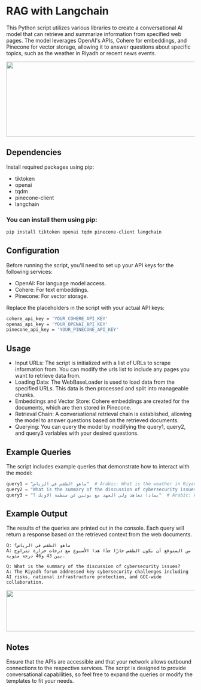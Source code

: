 # RAG with Langchain
This Python script utilizes various libraries to create a conversational AI model that can retrieve and summarize information from specified web pages. The model leverages OpenAI's APIs, Cohere for embeddings, and Pinecone for vector storage, allowing it to answer questions about specific topics, such as the weather in Riyadh or recent news events.

<p align="center">
  <img width="600" height="200" src=https://github.com/user-attachments/assets/8f28fa9b-fa55-421a-9f40-942454f6b8ab>
</p>

## Dependencies
Install required packages using pip:

* tiktoken
* openai
* tqdm
* pinecone-client
* langchain

### You can install them using pip:

```bash
pip install tiktoken openai tqdm pinecone-client langchain
```
## Configuration
Before running the script, you'll need to set up your API keys for the following services:

* OpenAI: For language model access.
* Cohere: For text embeddings.
* Pinecone: For vector storage.

Replace the placeholders in the script with your actual API keys:

```bash
cohere_api_key = 'YOUR_COHERE_API_KEY'
openai_api_key = 'YOUR_OPENAI_API_KEY'
pinecone_api_key = 'YOUR_PINECONE_API_KEY'
```
## Usage
* Input URLs: The script is initialized with a list of URLs to scrape information from. You can modify the urls list to include any pages you want to retrieve data from.
* Loading Data: The WebBaseLoader is used to load data from the specified URLs. This data is then processed and split into manageable chunks.
* Embeddings and Vector Store: Cohere embeddings are created for the documents, which are then stored in Pinecone.
* Retrieval Chain: A conversational retrieval chain is established, allowing the model to answer questions based on the retrieved documents.
* Querying: You can query the model by modifying the query1, query2, and query3 variables with your desired questions.

## Example Queries
The script includes example queries that demonstrate how to interact with the model:
```python
query1 = "ماهو الطقس في الرياض"  # Arabic: What is the weather in Riyadh?
query2 = "What is the summary of the discussion of cybersecurity issues at the Riyadh forum?"
query3 = "بماذا تعاهد ولي العهد مع بوتين عن منظمة الاوبك ؟"  # Arabic: What did the Crown Prince promise Putin regarding OPEC?
```
## Example Output
The results of the queries are printed out in the console. Each query will return a response based on the retrieved context from the web documents.
```
Q: ماهو الطقس في الرياض؟
A: من المتوقع أن يكون الطقس حارًا جدًا هذا الأسبوع مع درجات حرارة تتراوح بين 43 و46 درجة مئوية.

Q: What is the summary of the discussion of cybersecurity issues?
A: The Riyadh forum addressed key cybersecurity challenges including AI risks, national infrastructure protection, and GCC-wide collaboration.
```

<p align="center">
  <img width="1000" height="110" src=https://github.com/user-attachments/assets/381994ef-3dc3-4cb9-be79-2f3e503d8b12>
</p>

## Notes
Ensure that the APIs are accessible and that your network allows outbound connections to the respective services.
The script is designed to provide conversational capabilities, so feel free to expand the queries or modify the templates to fit your needs.













